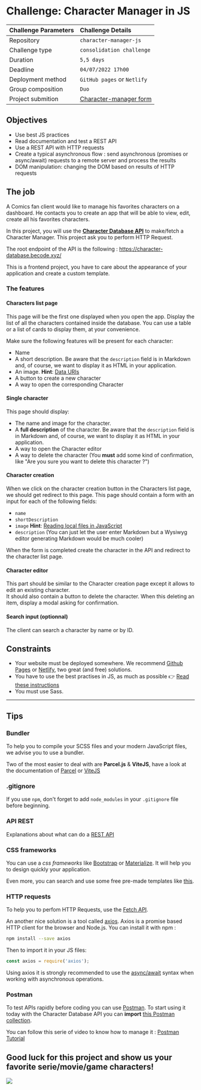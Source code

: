 
# Challenge: Character Manager in JS
|Challenge Parameters  |Challenge Details              |
|:---------------------|:------------------------------|
|Repository            |`character-manager-js`         |
|Challenge type        |`consolidation challenge`      |
|Duration              |`5,5 days`                       |
|Deadline              |`04/07/2022 17h00`                      |
|Deployment method     |`GitHub pages` or `Netlify`    |
|Group composition     |`Duo`                          |
|Project submition     |[Character-manager form](https://docs.google.com/forms/d/e/1FAIpQLSdxWb9XgeJZz4TJQYucFgrJJaHjAT1x5NEKfiCW6t6IX5Xe0g/viewform)     |

 

## Objectives 

- Use best JS practices
- Read documentation and test a REST API
- Use a REST API with HTTP requests
- Create a typical asynchronous flow : send asynchronous (promises or async/await) requests to a remote server and process the results
- DOM manipulation: changing the DOM based on results of HTTP requests

## The job

A Comics fan client would like to manage his favorites characters on a dashboard. He contacts you to create an app that will be able to view, edit, create all his favorites characters. 

In this project, you will use the [**Character Database API**](https://character-database.becode.xyz/) to make/fetch a Character Manager. This project ask you to perform HTTP Request.

The root endpoint of the API is the following : https://character-database.becode.xyz/
  
This is a frontend project, you have to care about the appearance of your application and create a custom template. 

### The features

#### Characters list page

This page will be the first one displayed when you open the app. Display the list of all the characters contained inside the database. You can use a table or a list of cards to display them, at your convenience.

Make sure the following features will be present for each character:

* Name
* A short description. Be aware that the `description` field is in Markdown and, of course, we want to display it as HTML in your application.
* An image. **Hint**: [Data URIs](https://css-tricks.com/data-uris/)
* A button to create a new character
* A way to open the corresponding Character

#### Single character 

This page should display:

- The name and image for the character.
- A **full description** of the character. Be aware that the `description` field is in Markdown and, of course, we want to display it as HTML in your application.
- A way to open the Character editor
- A way to delete the character (You **must** add some kind of confirmation, like "Are you sure you want to delete this character ?")

#### Character creation

When we click on the character creation button in the Characters list page, we should get redirect to this page. This page should contain a form with an input for each of the following fields:

* `name`
* `shortDescription`
* `image` **Hint**: [Reading local files in JavaScript](https://www.html5rocks.com/en/tutorials/file/dndfiles/)
* `description` (You can just let the user enter Markdown but a Wysiwyg editor generating Markdown would be much cooler)

When the form is completed create the character in the API and redirect to the character list page.

#### Character editor

This part should be similar to the Character creation page except it allows to edit an existing character.  
It should also contain a button to delete the character. When this deleting an item, display a modal asking for confirmation.

#### Search input (optionnal)

The client can search a character by name or by ID.


## Constraints

* Your website must be deployed somewhere. We recommend [Github Pages](https://pages.github.com) or [Netlify](https://www.netlify.com), two great (and free) solutions.
* You have to use the best practises in JS, as much as possible 👉 [Read these instructions](jsbestpractises.md)
* You must use Sass. 


***


## Tips

### Bundler

To help you to compile your SCSS files and your modern JavaScript files, we advise you to use a bundler. 

Two of the most easier to deal with are **Parcel.js** & **ViteJS**, have a look at the documentation of [Parcel](https://parceljs.org/docs/) or [ViteJS](https://vitejs.dev/guide/)

### .gitignore

If you use `npm`, don't forget to add `node_modules` in your `.gitignore` file before beginning. 

### API REST

Explanations about what can do a [REST API](https://github.com/leny/klopedi/blob/master/rest/rest.md)
 
### CSS frameworks

You can use a *css frameworks* like [Bootstrap](https://getbootstrap.com/) or [Materialize](https://materializecss.com/). 
It will help you to design quickly your application. 

Even more, you can search and use some free pre-made templates like [this](https://github.com/startbootstrap/startbootstrap-heroic-features).  

### HTTP requests

To help you to perfom HTTP Requests, use the [Fetch API](https://developer.mozilla.org/en-US/docs/Web/API/Fetch_API).  

An another nice solution is a tool called [axios](https://github.com/axios/axios). Axios is a promise based HTTP client for the browser and Node.js.
You can install it with npm :

```bash
npm install --save axios
```

Then to import it in your JS files:

```javascript
const axios = require('axios');
```
Using axios it is strongly recommended to use the [async/await](https://javascript.info/async-await) syntax when working with asynchronous operations.

### Postman

To test APIs rapidly before coding you can use [Postman](https://www.getpostman.com/). 
To start using it today with the Character Database API you can **import** [this Postman collection](https://static.becode.xyz/character-database/characters-database.postman_collection.json).

You can follow this serie of video to know how to manage it : [Postman Tutorial](https://www.youtube.com/watch?v=juldrxDrSH0&list=PLhW3qG5bs-L-oT0GenwPLcJAPD_SiFK3C&ab_channel=AutomationStepbyStep-RaghavPal)

## Good luck for this project and show us your favorite serie/movie/game characters!

![](https://media.giphy.com/media/tliXLSkzfq2C4/giphy.gif)
